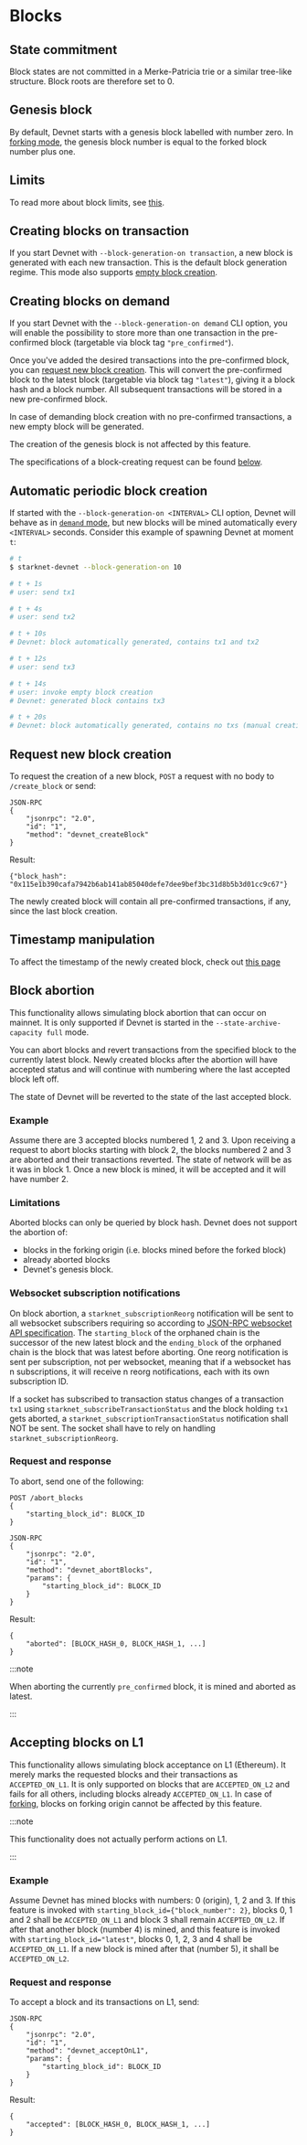 # Blocks

## State commitment

Block states are not committed in a Merke-Patricia trie or a similar tree-like structure. Block roots are therefore set to 0.

## Genesis block

By default, Devnet starts with a genesis block labelled with number zero. In [forking mode](./forking), the genesis block number is equal to the forked block number plus one.

## Limits

To read more about block limits, see [this](./intro#limits).

## Creating blocks on transaction

If you start Devnet with `--block-generation-on transaction`, a new block is generated with each new transaction. This is the default block generation regime. This mode also supports [empty block creation](#request-new-block-creation).

## Creating blocks on demand

If you start Devnet with the `--block-generation-on demand` CLI option, you will enable the possibility to store more than one transaction in the pre-confirmed block (targetable via block tag `"pre_confirmed"`).

Once you've added the desired transactions into the pre-confirmed block, you can [request new block creation](#request-new-block-creation). This will convert the pre-confirmed block to the latest block (targetable via block tag `"latest"`), giving it a block hash and a block number. All subsequent transactions will be stored in a new pre-confirmed block.

In case of demanding block creation with no pre-confirmed transactions, a new empty block will be generated.

The creation of the genesis block is not affected by this feature.

The specifications of a block-creating request can be found [below](#request-new-block-creation).

## Automatic periodic block creation

If started with the `--block-generation-on <INTERVAL>` CLI option, Devnet will behave as in [`demand` mode](#creating-blocks-on-demand), but new blocks will be mined automatically every `<INTERVAL>` seconds. Consider this example of spawning Devnet at moment `t`:

```bash
# t
$ starknet-devnet --block-generation-on 10

# t + 1s
# user: send tx1

# t + 4s
# user: send tx2

# t + 10s
# Devnet: block automatically generated, contains tx1 and tx2

# t + 12s
# user: send tx3

# t + 14s
# user: invoke empty block creation
# Devnet: generated block contains tx3

# t + 20s
# Devnet: block automatically generated, contains no txs (manual creation did not restart the counter)
```

## Request new block creation

To request the creation of a new block, `POST` a request with no body to `/create_block` or send:

```
JSON-RPC
{
    "jsonrpc": "2.0",
    "id": "1",
    "method": "devnet_createBlock"
}
```

Result:

```
{"block_hash": "0x115e1b390cafa7942b6ab141ab85040defe7dee9bef3bc31d8b5b3d01cc9c67"}
```

The newly created block will contain all pre-confirmed transactions, if any, since the last block creation.

## Timestamp manipulation

To affect the timestamp of the newly created block, check out [this page](./starknet-time#set-time)

## Block abortion

This functionality allows simulating block abortion that can occur on mainnet. It is only supported if Devnet is started in the `--state-archive-capacity full` mode.

You can abort blocks and revert transactions from the specified block to the currently latest block. Newly created blocks after the abortion will have accepted status and will continue with numbering where the last accepted block left off.

The state of Devnet will be reverted to the state of the last accepted block.

### Example

Assume there are 3 accepted blocks numbered 1, 2 and 3. Upon receiving a request to abort blocks starting with block 2, the blocks numbered 2 and 3 are aborted and their transactions reverted. The state of network will be as it was in block 1. Once a new block is mined, it will be accepted and it will have number 2.

### Limitations

Aborted blocks can only be queried by block hash. Devnet does not support the abortion of:

- blocks in the forking origin (i.e. blocks mined before the forked block)
- already aborted blocks
- Devnet's genesis block.

### Websocket subscription notifications

On block abortion, a `starknet_subscriptionReorg` notification will be sent to all websocket subscribers requiring so according to [JSON-RPC websocket API specification](https://github.com/starkware-libs/starknet-specs/blob/v0.8.0/api/starknet_ws_api.json#L236). The `starting_block` of the orphaned chain is the successor of the new latest block and the `ending_block` of the orphaned chain is the block that was latest before aborting. One reorg notification is sent per subscription, not per websocket, meaning that if a websocket has n subscriptions, it will receive n reorg notifications, each with its own subscription ID.

If a socket has subscribed to transaction status changes of a transaction `tx1` using `starknet_subscribeTransactionStatus` and the block holding `tx1` gets aborted, a `starknet_subscriptionTransactionStatus` notification shall NOT be sent. The socket shall have to rely on handling `starknet_subscriptionReorg`.

### Request and response

To abort, send one of the following:

```
POST /abort_blocks
{
    "starting_block_id": BLOCK_ID
}
```

```
JSON-RPC
{
    "jsonrpc": "2.0",
    "id": "1",
    "method": "devnet_abortBlocks",
    "params": {
        "starting_block_id": BLOCK_ID
    }
}
```

Result:

```
{
    "aborted": [BLOCK_HASH_0, BLOCK_HASH_1, ...]
}
```

:::note

When aborting the currently `pre_confirmed` block, it is mined and aborted as latest.

:::

## Accepting blocks on L1

This functionality allows simulating block acceptance on L1 (Ethereum). It merely marks the requested blocks and their transactions as `ACCEPTED_ON_L1`. It is only supported on blocks that are `ACCEPTED_ON_L2` and fails for all others, including blocks already `ACCEPTED_ON_L1`. In case of [forking](./forking), blocks on forking origin cannot be affected by this feature.

:::note

This functionality does not actually perform actions on L1.

:::

### Example

Assume Devnet has mined blocks with numbers: 0 (origin), 1, 2 and 3. If this feature is invoked with `starting_block_id={"block_number": 2}`, blocks 0, 1 and 2 shall be `ACCEPTED_ON_L1` and block 3 shall remain `ACCEPTED_ON_L2`. If after that another block (number 4) is mined, and this feature is invoked with `starting_block_id="latest"`, blocks 0, 1, 2, 3 and 4 shall be `ACCEPTED_ON_L1`. If a new block is mined after that (number 5), it shall be `ACCEPTED_ON_L2`.

### Request and response

To accept a block and its transactions on L1, send:

```
JSON-RPC
{
    "jsonrpc": "2.0",
    "id": "1",
    "method": "devnet_acceptOnL1",
    "params": {
        "starting_block_id": BLOCK_ID
    }
}
```

Result:

```
{
    "accepted": [BLOCK_HASH_0, BLOCK_HASH_1, ...]
}
```

